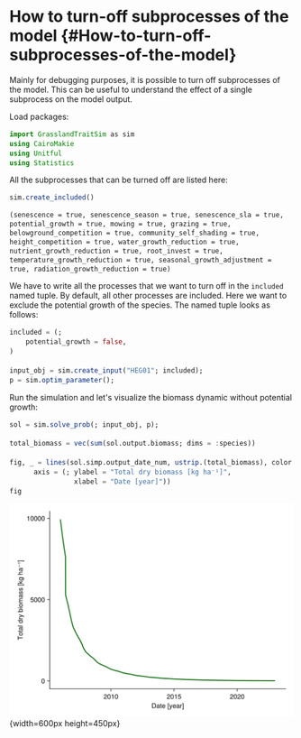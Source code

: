 
# How to turn-off subprocesses of the model {#How-to-turn-off-subprocesses-of-the-model}

Mainly for debugging purposes, it is possible to turn off subprocesses of the model. This can be useful to understand the effect of a single subprocess on the model output. 

Load packages:

```julia
import GrasslandTraitSim as sim
using CairoMakie
using Unitful
using Statistics
```


All the subprocesses that can be turned off are listed here:

```julia
sim.create_included()
```


```ansi
(senescence = true, senescence_season = true, senescence_sla = true, potential_growth = true, mowing = true, grazing = true, belowground_competition = true, community_self_shading = true, height_competition = true, water_growth_reduction = true, nutrient_growth_reduction = true, root_invest = true, temperature_growth_reduction = true, seasonal_growth_adjustment = true, radiation_growth_reduction = true)
```


We have to write all the processes that we want to turn off in the `included` named tuple. By default, all other processes are included. Here we want to exclude the potential growth of the species. The named tuple looks as follows:

```julia
included = (;
    potential_growth = false,
)

input_obj = sim.create_input("HEG01"; included);
p = sim.optim_parameter();
```


Run the simulation and let&#39;s visualize the biomass dynamic without potential growth:

```julia
sol = sim.solve_prob(; input_obj, p);

total_biomass = vec(sum(sol.output.biomass; dims = :species))

fig, _ = lines(sol.simp.output_date_num, ustrip.(total_biomass), color = :darkgreen, linewidth = 2;
      axis = (; ylabel = "Total dry biomass [kg ha⁻¹]",
                xlabel = "Date [year]"))
fig
```

![](jvfsgmd.png){width=600px height=450px}
